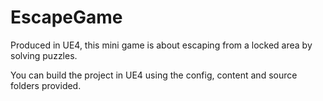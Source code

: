# EscapeGame

Produced in UE4, this mini game is about escaping from a locked area by solving puzzles.

You can build the project in UE4 using the config, content and source folders provided. 

